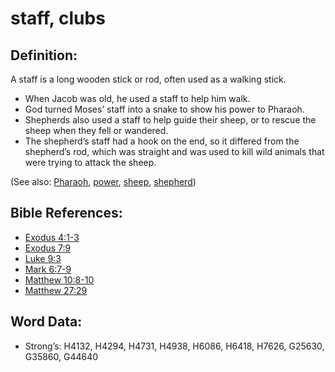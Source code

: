 # staff, clubs

## Definition:

A staff is a long wooden stick or rod, often used as a walking stick.

* When Jacob was old, he used a staff to help him walk.
* God turned Moses’ staff into a snake to show his power to Pharaoh.
* Shepherds also used a staff to help guide their sheep, or to rescue the sheep when they fell or wandered.
* The shepherd’s staff had a hook on the end, so it differed from the shepherd’s rod, which was straight and was used to kill wild animals that were trying to attack the sheep.

(See also: [Pharaoh](../names/pharaoh.md), [power](../kt/power.md), [sheep](../other/sheep.md), [shepherd](../other/shepherd.md))

## Bible References:

* [Exodus 4:1-3](rc://en/tn/help/exo/04/01)
* [Exodus 7:9](rc://en/tn/help/exo/07/09)
* [Luke 9:3](rc://en/tn/help/luk/09/03)
* [Mark 6:7-9](rc://en/tn/help/mrk/06/07)
* [Matthew 10:8-10](rc://en/tn/help/mat/10/08)
* [Matthew 27:29](rc://en/tn/help/mat/27/29)

## Word Data:

* Strong’s: H4132, H4294, H4731, H4938, H6086, H6418, H7626, G25630, G35860, G44640
